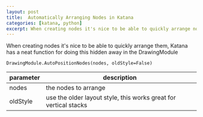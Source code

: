 ```yaml
---
layout: post
title:  Automatically Arranging Nodes in Katana
categories: [katana, python]
excerpt: When creating nodes it's nice to be able to quickly arrange nodes. 
---
```


When creating nodes it's nice to be able to quickly arrange them, Katana has a neat function for doing this hidden away in the DrawingModule


```
DrawingModule.AutoPositionNodes(nodes, oldStyle=False)
```


| parameter | description                                                      |
|-----------|------------------------------------------------------------------|
| nodes     | the nodes to arrange                                             |      
| oldStyle  | use the older layout style, this works great for vertical stacks |






